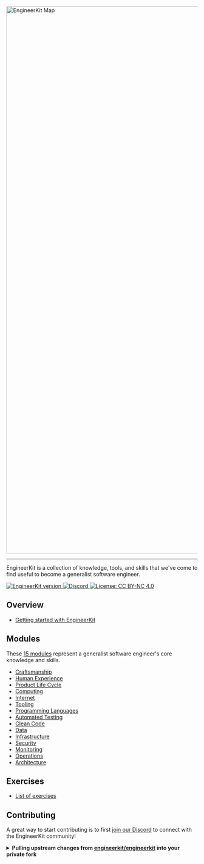 <a href="https://www.figma.com/file/j5Qp1h40CyerLugwq44yo3/EngineerKit-Map?node-id=585-21&t=GlzxDBEN0EJss6j7-0">
   <img width="1440" alt="EngineerKit Map" src="https://user-images.githubusercontent.com/894178/179018751-20047cf8-769d-4f80-ae9e-822be193bd87.png">
</a>

<hr />

EngineerKit is a collection of knowledge, tools, and skills that we've come to find useful to become a generalist software engineer.

<p>
   <a aria-label="SDK version" href="https://github.com/engineerkit/engineerkit/tags" target="_blank">
    <img alt="EngineerKit version" src="https://img.shields.io/github/v/tag/engineerkit/engineerkit.svg?style=flat-square&label=Version&labelColor=000000&color=2068F3" />
  </a>
  <a aria-label="Join our Discord" href="https://discord.gg/bDVYvG3Czd" target="_blank">
    <img alt="Discord" src="https://img.shields.io/discord/903472181248421969.svg?style=flat-square&labelColor=000000&color=2068F3&logo=discord&logoColor=FFFFFF&label=" />
  </a>
  <a aria-label="EngineerKit is free to use" href="https://github.com/engineerkit/engineerkit/blob/main/LICENSE" target="_blank">
    <img alt="License: CC BY-NC 4.0" src="https://img.shields.io/badge/CC%20BY%20NC%204.0-success.svg?style=flat-square&labelColor=000&label=License" target="_blank" />
  </a>
</p>

## Overview

- [Getting started with EngineerKit](overview/README.md)

## Modules

These [15 modules](modules/) represent a generalist software engineer's core knowledge and skills.

* [Craftsmanship](modules/craftsmanship.md)
* [Human Experience](modules/human-experience.md)
* [Product Life Cycle](modules/product-life-cycle.md)
* [Computing](modules/computing.md)
* [Internet](modules/internet.md)
* [Tooling](modules/tooling.md)
* [Programming Languages](modules/programming-languages.md)
* [Automated Testing](modules/automated-testing.md)
* [Clean Code](modules/clean-code.md)
* [Data](modules/data.md)
* [Infrastructure](modules/infrastructure.md)
* [Security](modules/security.md)
* [Monitoring](modules/monitoring.md)
* [Operations](modules/operations.md)
* [Architecture](modules/architecture.md)

## Exercises

- [List of exercises](exercises/)

## Contributing

A great way to start contributing is to first [join our Discord](https://discord.gg/bDVYvG3Czd) to connect with the EngineerKit community! 

<details>
   <summary><b>Pulling upstream changes from <a href="https://github.com/engineerkit/engineerkit">engineerkit/engineerkit</a> into your private fork</b></summary><br/>

  While we always promote sharing with the open-source community, some companies might find it necessary to privately fork EngineerKit if they have some software engineering standards they want to keep to themselves. Here's a quick guide on how to do this with EngineerKit:

  - First clone down your private repo
  - To add a new remote to your local repo connected to the `engineerkit/engineerkit` repo, run
    ```
    git remote add public git@github.com:engineerkit/engineerkit.git
    ``` 
  - To create a branch where you'll pull changes into, run
    ```
    git checkout -b add_awesome_new_topics
    ```
  - To pull down changes into your new branch, run
    ```
    git pull public main
    ```
  - Resolve any merge conflicts
  - To push up your changes to your private fork, run
    ```
    git push
    ```
  
</details>
